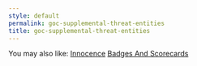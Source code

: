 ```yaml
---
style: default
permalink: goc-supplemental-threat-entities
title: goc-supplemental-threat-entities
---
```

You may also like:
[Innocence](http://scp-wiki.net/innocence)
[Badges And Scorecards](http://scp-wiki.net/badges-and-scorecards)